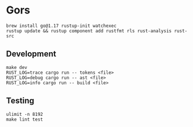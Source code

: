 # Gors

```
brew install go@1.17 rustup-init watchexec
rustup update && rustup component add rustfmt rls rust-analysis rust-src
```

## Development

```
make dev
RUST_LOG=trace cargo run -- tokens <file>
RUST_LOG=debug cargo run -- ast <file>
RUST_LOG=info cargo run -- build <file>
```

## Testing

```
ulimit -n 8192
make lint test
```
